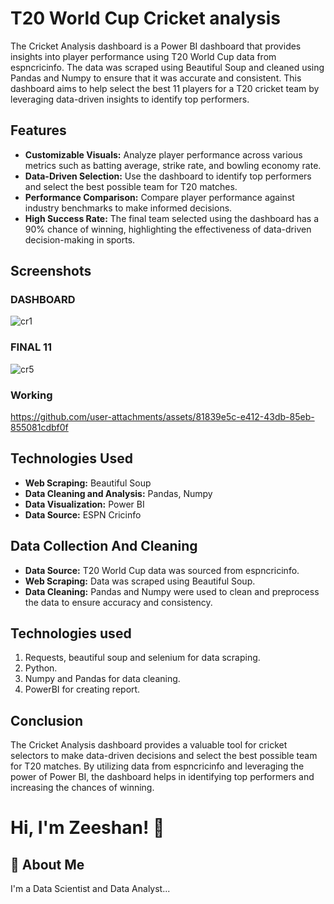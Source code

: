
# T20 World Cup Cricket analysis
The Cricket Analysis dashboard is a Power BI dashboard that provides insights into player performance using T20 World Cup data from espncricinfo. The data was scraped using Beautiful Soup and cleaned using Pandas and Numpy to ensure that it was accurate and consistent. This dashboard aims to help select the best 11 players for a T20 cricket team by leveraging data-driven insights to identify top performers.

## Features
* **Customizable Visuals:** Analyze player performance across various metrics such as batting average, strike rate, and bowling economy rate.
* **Data-Driven Selection:** Use the dashboard to identify top performers and select the best possible team for T20 matches.
* **Performance Comparison:** Compare player performance against industry benchmarks to make informed decisions.
* **High Success Rate:** The final team selected using the dashboard has a 90% chance of winning, highlighting the effectiveness of data-driven decision-making in sports.

## Screenshots
### DASHBOARD  
 ![cr1](https://github.com/user-attachments/assets/019a5d2f-1358-4d94-a86e-06fcf14e6400)

### FINAL 11  
![cr5](https://github.com/user-attachments/assets/7b71485f-8df9-40b4-92bf-9f70c2d31588)

### Working

https://github.com/user-attachments/assets/81839e5c-e412-43db-85eb-855081cdbf0f


## Technologies Used
* **Web Scraping:** Beautiful Soup
* **Data Cleaning and Analysis:** Pandas, Numpy
* **Data Visualization:** Power BI
* **Data Source:** ESPN Cricinfo

## Data Collection And Cleaning
* **Data Source:** T20 World Cup data was sourced from espncricinfo.
* **Web Scraping:** Data was scraped using Beautiful Soup.
* **Data Cleaning:** Pandas and Numpy were used to clean and preprocess the data to ensure accuracy and consistency.

## Technologies used
1) Requests, beautiful soup and selenium for data scraping.
2) Python.
3) Numpy and Pandas for data cleaning.
4) PowerBI for creating report.

## Conclusion
The Cricket Analysis dashboard provides a valuable tool for cricket selectors to make data-driven decisions and select the best possible team for T20 matches. By utilizing data from espncricinfo and leveraging the power of Power BI, the dashboard helps in identifying top performers and increasing the chances of winning.

# Hi, I'm Zeeshan! 👋
## 🚀 About Me
I'm a Data Scientist and Data Analyst...
